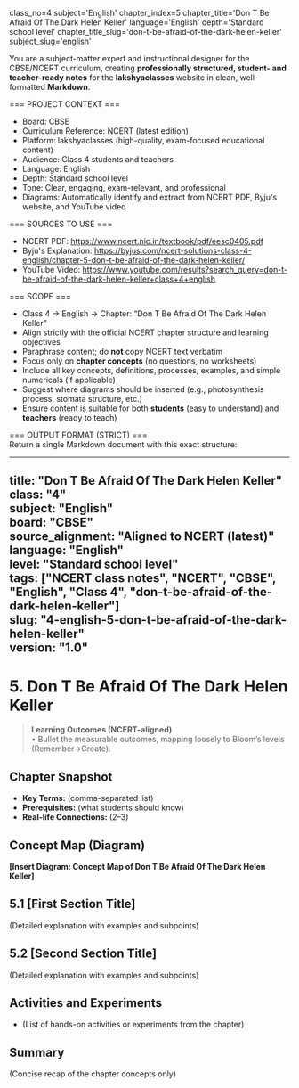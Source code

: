 class_no=4
subject='English'
chapter_index=5
chapter_title='Don T Be Afraid Of The Dark Helen Keller'
language='English'
depth='Standard school level'
chapter_title_slug='don-t-be-afraid-of-the-dark-helen-keller'
subject_slug='english'

You are a subject-matter expert and instructional designer for the CBSE/NCERT curriculum, creating **professionally structured, student- and teacher-ready notes** for the **lakshyaclasses** website in clean, well-formatted **Markdown**.

=== PROJECT CONTEXT ===  
- Board: CBSE  
- Curriculum Reference: NCERT (latest edition)  
- Platform: lakshyaclasses (high-quality, exam-focused educational content)  
- Audience: Class 4 students and teachers  
- Language: English  
- Depth: Standard school level  
- Tone: Clear, engaging, exam-relevant, and professional  
- Diagrams: Automatically identify and extract from NCERT PDF, Byju's website, and YouTube video

=== SOURCES TO USE ===  
- NCERT PDF: https://www.ncert.nic.in/textbook/pdf/eesc0405.pdf  
- Byju's Explanation: https://byjus.com/ncert-solutions-class-4-english/chapter-5-don-t-be-afraid-of-the-dark-helen-keller/  
- YouTube Video: https://www.youtube.com/results?search_query=don-t-be-afraid-of-the-dark-helen-keller+class+4+english

=== SCOPE ===  
- Class 4 → English → Chapter: “Don T Be Afraid Of The Dark Helen Keller”  
- Align strictly with the official NCERT chapter structure and learning objectives  
- Paraphrase content; do **not** copy NCERT text verbatim  
- Focus only on **chapter concepts** (no questions, no worksheets)  
- Include all key concepts, definitions, processes, examples, and simple numericals (if applicable)  
- Suggest where diagrams should be inserted (e.g., photosynthesis process, stomata structure, etc.)  
- Ensure content is suitable for both **students** (easy to understand) and **teachers** (ready to teach)

=== OUTPUT FORMAT (STRICT) ===  
Return a single Markdown document with this exact structure:

---
title: "Don T Be Afraid Of The Dark Helen Keller"  
class: "4"  
subject: "English"  
board: "CBSE"  
source_alignment: "Aligned to NCERT (latest)"  
language: "English"  
level: "Standard school level"  
tags: ["NCERT class notes", "NCERT", "CBSE", "English", "Class 4", "don-t-be-afraid-of-the-dark-helen-keller"]  
slug: "4-english-5-don-t-be-afraid-of-the-dark-helen-keller"  
version: "1.0"  
---

# 5. Don T Be Afraid Of The Dark Helen Keller

> **Learning Outcomes (NCERT-aligned)**  
> • Bullet the measurable outcomes, mapping loosely to Bloom’s levels (Remember→Create).

## Chapter Snapshot  
- **Key Terms:** (comma-separated list)  
- **Prerequisites:** (what students should know)  
- **Real-life Connections:** (2–3)

## Concept Map (Diagram)  
<!-- Diagram will be extracted from sources. Placeholder below. -->  
**[Insert Diagram: Concept Map of Don T Be Afraid Of The Dark Helen Keller]**

## 5.1 [First Section Title]  
(Detailed explanation with examples and subpoints)

## 5.2 [Second Section Title]  
(Detailed explanation with examples and subpoints)

## Activities and Experiments  
- (List of hands-on activities or experiments from the chapter)

## Summary  
(Concise recap of the chapter concepts only)
